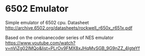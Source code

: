 # 6502 Emulator

Simple emulator of 6502 cpu.
Datasheet http://archive.6502.org/datasheets/rockwell_r650x_r651x.pdf

Based on the oneloanecoder series of NES emulator https://www.youtube.com/watch?v=nViZg02IMQo&list=PLrOv9FMX8xJHqMvSGB_9G9nZZ_4IgteYf
